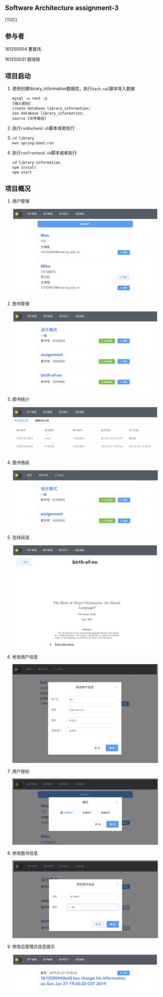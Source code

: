 ## Software Architecture assignment-3

[TOC]

## 参与者

161250004 曹嘉玮

161250031 顾琦琪

## 项目启动

1. 使用创建library_information数据库，执行``bash.sql``脚本导入数据

   ```shell
   mysql -u root -p
   [输入密码]
   create database library_information;
   use database library_information;
   source [文件路径]
   ```

   

2. 执行``runBackend.sh``脚本或者执行

3. ```shell
   cd library
   mvn spring-boot:run
   ```

3. 执行``runFrontend.sh``脚本或者执行

   ```shell
   cd library-information
   npm install
   npm start
   ```

   

## 项目概况

1. 用户管理

   ![image-20190127192507437](./images/1.png)

2. 图书管理

   ![image-20190127192556271](./images/2.png)

3. 图书统计

   ![image-20190127192626617](./images/3.png)

4. 图书借阅

   ![image-20190127192721833](./images/4.png)

5. 在线阅读

   ![image-20190127192826609](./images/5.png)

6. 修改用户信息

   ![image-20190127192953111](./images/6.png)

7. 用户授权

   ![image-20190127192908612](./images/7.png)

8. 修改图书信息

   ![image-20190127193218883](./images/8.png)

9. 修改后管理员信息提示

   ![image-20190127193050414](./images/9.png)
